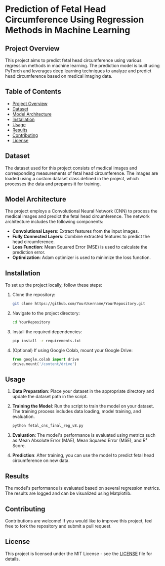 
# Prediction of Fetal Head Circumference Using Regression Methods in Machine Learning

## Project Overview

This project aims to predict fetal head circumference using various regression methods in machine learning. The prediction model is built using PyTorch and leverages deep learning techniques to analyze and predict head circumference based on medical imaging data.

## Table of Contents
- [Project Overview](#project-overview)
- [Dataset](#dataset)
- [Model Architecture](#model-architecture)
- [Installation](#installation)
- [Usage](#usage)
- [Results](#results)
- [Contributing](#contributing)
- [License](#license)

## Dataset

The dataset used for this project consists of medical images and corresponding measurements of fetal head circumference. The images are loaded using a custom dataset class defined in the project, which processes the data and prepares it for training.

## Model Architecture

The project employs a Convolutional Neural Network (CNN) to process the medical images and predict the fetal head circumference. The network architecture includes the following components:

- **Convolutional Layers**: Extract features from the input images.
- **Fully Connected Layers**: Combine extracted features to predict the head circumference.
- **Loss Function**: Mean Squared Error (MSE) is used to calculate the prediction error.
- **Optimization**: Adam optimizer is used to minimize the loss function.

## Installation

To set up the project locally, follow these steps:

1. Clone the repository:
    ```bash
    git clone https://github.com/YourUsername/YourRepository.git
    ```

2. Navigate to the project directory:
    ```bash
    cd YourRepository
    ```

3. Install the required dependencies:
    ```bash
    pip install -r requirements.txt
    ```

4. (Optional) If using Google Colab, mount your Google Drive:
    ```python
    from google.colab import drive
    drive.mount('/content/drive')
    ```

## Usage

1. **Data Preparation**: Place your dataset in the appropriate directory and update the dataset path in the script.

2. **Training the Model**: Run the script to train the model on your dataset. The training process includes data loading, model training, and evaluation.
    ```python
    python fetal_cns_final_reg_v8.py
    ```

3. **Evaluation**: The model's performance is evaluated using metrics such as Mean Absolute Error (MAE), Mean Squared Error (MSE), and R² Score.

4. **Prediction**: After training, you can use the model to predict fetal head circumference on new data.

## Results

The model's performance is evaluated based on several regression metrics. The results are logged and can be visualized using Matplotlib.

## Contributing

Contributions are welcome! If you would like to improve this project, feel free to fork the repository and submit a pull request.

## License

This project is licensed under the MIT License - see the [LICENSE](LICENSE) file for details.
